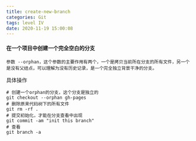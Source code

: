 ```yaml
---
title: create-new-branch
categories: Git
tags: level IV
date: 2020-11-19 15:00:08
---
```


#### 在一个项目中创建一个完全空白的分支

```
参数 --orphan，这个参数的主要作用有两个，一个是拷贝当前所在分支的所有文件，另一个是没有父结点，可以理解为没有历史记录，是一个完全独立背景干净的分支。
```

具体操作

```shell
# 创建一个orphan的分支，这个分支是独立的
git checkout --orphan gh-pages
# 删除原来代码树下的所有文件
git rm -rf .
# 提交初始化，才能在分支查看中出现
git commit -am "init this branch"
# 查看
git branch -a
```

 <!-- more -->

